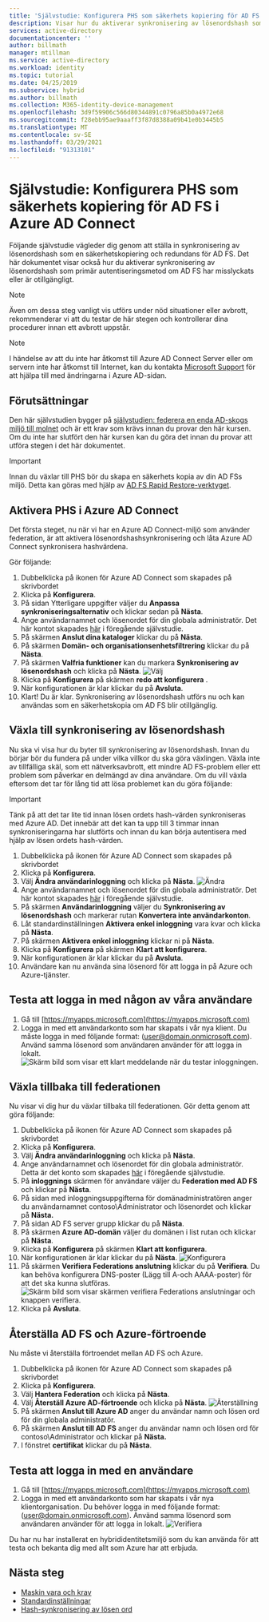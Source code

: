 ```yaml
---
title: 'Självstudie: Konfigurera PHS som säkerhets kopiering för AD FS i Azure AD Connect | Microsoft Docs'
description: Visar hur du aktiverar synkronisering av lösenordshash som en säkerhetskopia och för AD FS.
services: active-directory
documentationcenter: ''
author: billmath
manager: mtillman
ms.service: active-directory
ms.workload: identity
ms.topic: tutorial
ms.date: 04/25/2019
ms.subservice: hybrid
ms.author: billmath
ms.collection: M365-identity-device-management
ms.openlocfilehash: 3d9f59906c566d80344891c0796a85b0a4972e68
ms.sourcegitcommit: f28ebb95ae9aaaff3f87d8388a09b41e0b3445b5
ms.translationtype: MT
ms.contentlocale: sv-SE
ms.lasthandoff: 03/29/2021
ms.locfileid: "91313101"
---
```

# <a name="tutorial--setting-up-phs-as-backup-for-ad-fs-in-azure-ad-connect"></a>Självstudie: Konfigurera PHS som säkerhets kopiering för AD FS i Azure AD Connect

Följande självstudie vägleder dig genom att ställa in synkronisering av lösenordshash som en säkerhetskopiering och redundans för AD FS.  Det här dokumentet visar också hur du aktiverar synkronisering av lösenordshash som primär autentiseringsmetod om AD FS har misslyckats eller är otillgängligt.

>[!NOTE] 
>Även om dessa steg vanligt vis utförs under nöd situationer eller avbrott, rekommenderar vi att du testar de här stegen och kontrollerar dina procedurer innan ett avbrott uppstår.

>[!NOTE]
>I händelse av att du inte har åtkomst till Azure AD Connect Server eller om servern inte har åtkomst till Internet, kan du kontakta [Microsoft Support](https://support.microsoft.com/en-us/contactus/) för att hjälpa till med ändringarna i Azure AD-sidan.

## <a name="prerequisites"></a>Förutsättningar
Den här självstudien bygger på [självstudien: federera en enda AD-skogs miljö till molnet](tutorial-federation.md) och är ett krav som krävs innan du provar den här kursen.  Om du inte har slutfört den här kursen kan du göra det innan du provar att utföra stegen i det här dokumentet.

>[!IMPORTANT]
>Innan du växlar till PHS bör du skapa en säkerhets kopia av din AD FSs miljö.  Detta kan göras med hjälp av [AD FS Rapid Restore-verktyget](/windows-server/identity/ad-fs/operations/ad-fs-rapid-restore-tool#how-to-use-the-tool).

## <a name="enable-phs-in-azure-ad-connect"></a>Aktivera PHS i Azure AD Connect
Det första steget, nu när vi har en Azure AD Connect-miljö som använder federation, är att aktivera lösenordshashsynkronisering och låta Azure AD Connect synkronisera hashvärdena.

Gör följande:

1.  Dubbelklicka på ikonen för Azure AD Connect som skapades på skrivbordet
2.  Klicka på **Konfigurera**.
3.  På sidan Ytterligare uppgifter väljer du **Anpassa synkroniseringsalternativ** och klickar sedan på **Nästa**.
4.  Ange användarnamnet och lösenordet för din globala administratör.  Det här kontot skapades [här](tutorial-federation.md#create-a-global-administrator-in-azure-ad) i föregående självstudie.
5.  På skärmen **Anslut dina kataloger** klickar du på **Nästa**.
6.  På skärmen **Domän- och organisationsenhetsfiltrering** klickar du på **Nästa**.
7.  På skärmen **Valfria funktioner** kan du markera **Synkronisering av lösenordshash** och klicka på **Nästa**.
![Välj](media/tutorial-phs-backup/backup1.png)</br>
8.  Klicka på **Konfigurera** på skärmen **redo att konfigurera** .
9.  När konfigurationen är klar klickar du på **Avsluta**.
10. Klart!  Du är klar.  Synkronisering av lösenordshash utförs nu och kan användas som en säkerhetskopia om AD FS blir otillgänglig.

## <a name="switch-to-password-hash-synchronization"></a>Växla till synkronisering av lösenordshash
Nu ska vi visa hur du byter till synkronisering av lösenordshash. Innan du börjar bör du fundera på under vilka villkor du ska göra växlingen. Växla inte av tillfälliga skäl, som ett nätverksavbrott, ett mindre AD FS-problem eller ett problem som påverkar en delmängd av dina användare. Om du vill växla eftersom det tar för lång tid att lösa problemet kan du göra följande:

> [!IMPORTANT]
> Tänk på att det tar lite tid innan lösen ordets hash-värden synkroniseras med Azure AD.  Det innebär att det kan ta upp till 3 timmar innan synkroniseringarna har slutförts och innan du kan börja autentisera med hjälp av lösen ordets hash-värden.

1. Dubbelklicka på ikonen för Azure AD Connect som skapades på skrivbordet
2.  Klicka på **Konfigurera**.
3.  Välj **Ändra användarinloggning** och klicka på **Nästa**.
![Ändra](media/tutorial-phs-backup/backup2.png)</br>
4.  Ange användarnamnet och lösenordet för din globala administratör.  Det här kontot skapades [här](tutorial-federation.md#create-a-global-administrator-in-azure-ad) i föregående självstudie.
5.  På skärmen **Användarinloggning** väljer du **Synkronisering av lösenordshash** och markerar rutan **Konvertera inte användarkonton**.  
6.  Låt standardinställningen **Aktivera enkel inloggning** vara kvar och klicka på **Nästa**.
7.  På skärmen **Aktivera enkel inloggning** klickar ni på **Nästa**.
8.  Klicka på **Konfigurera** på skärmen **Klart att konfigurera**.
9.  När konfigurationen är klar klickar du på **Avsluta**.
10. Användare kan nu använda sina lösenord för att logga in på Azure och Azure-tjänster.

## <a name="test-signing-in-with-one-of-our-users"></a>Testa att logga in med någon av våra användare

1. Gå till [https://myapps.microsoft.com](https://myapps.microsoft.com)
2. Logga in med ett användarkonto som har skapats i vår nya klient.  Du måste logga in med följande format: (user@domain.onmicrosoft.com). Använd samma lösenord som användaren använder för att logga in lokalt.</br>
   ![Skärm bild som visar ett klart meddelande när du testar inloggningen. ](media/tutorial-password-hash-sync/verify1.png)</br>

## <a name="switch-back-to-federation"></a>Växla tillbaka till federationen
Nu visar vi dig hur du växlar tillbaka till federationen.  Gör detta genom att göra följande:

1.  Dubbelklicka på ikonen för Azure AD Connect som skapades på skrivbordet
2.  Klicka på **Konfigurera**.
3.  Välj **Ändra användarinloggning** och klicka på **Nästa**.
4.  Ange användarnamnet och lösenordet för din globala administratör.  Detta är det konto som skapades [här](tutorial-federation.md#create-a-global-administrator-in-azure-ad) i föregående självstudie.
5.  På **inloggnings** skärmen för användare väljer du **Federation med AD FS** och klickar på **Nästa**.  
6. På sidan med inloggningsuppgifterna för domänadministratören anger du användarnamnet contoso\Administrator och lösenordet och klickar på **Nästa.**
7. På sidan AD FS server grupp klickar du på **Nästa**.
8. På skärmen **Azure AD-domän** väljer du domänen i list rutan och klickar på **Nästa**.
9. Klicka på **Konfigurera** på skärmen **Klart att konfigurera**.
10. När konfigurationen är klar klickar du på **Nästa**.
![Konfigurera](media/tutorial-phs-backup/backup4.png)</br>
11. På skärmen **Verifiera Federations anslutning** klickar du på **Verifiera**.  Du kan behöva konfigurera DNS-poster (Lägg till A-och AAAA-poster) för att det ska kunna slutföras.
![Skärm bild som visar skärmen verifiera Federations anslutningar och knappen verifiera.](media/tutorial-phs-backup/backup5.png)</br>
12. Klicka på **Avsluta**.

## <a name="reset-the-ad-fs-and-azure-trust"></a>Återställa AD FS och Azure-förtroende
Nu måste vi återställa förtroendet mellan AD FS och Azure.

1.  Dubbelklicka på ikonen för Azure AD Connect som skapades på skrivbordet
2.  Klicka på **Konfigurera**.
3.  Välj **Hantera Federation** och klicka på **Nästa**.
4.  Välj **Återställ Azure AD-förtroende** och klicka på **Nästa**.
![Återställning](media/tutorial-phs-backup/backup6.png)</br>
5.  På skärmen **Anslut till Azure AD** anger du användar namn och lösen ord för din globala administratör.
6.  På skärmen **Anslut till AD FS** anger du användar namn och lösen ord för contoso\Administrator och klickar på **Nästa.**
7.  I fönstret **certifikat** klickar du på **Nästa**.

## <a name="test-signing-in-with-a-user"></a>Testa att logga in med en användare

1.  Gå till [https://myapps.microsoft.com](https://myapps.microsoft.com)
2. Logga in med ett användarkonto som har skapats i vår nya klientorganisation.  Du behöver logga in med följande format: (user@domain.onmicrosoft.com). Använd samma lösenord som användaren använder för att logga in lokalt.
![Verifiera](media/tutorial-password-hash-sync/verify1.png)

Du har nu har installerat en hybrididentitetsmiljö som du kan använda för att testa och bekanta dig med allt som Azure har att erbjuda.

## <a name="next-steps"></a>Nästa steg


- [Maskin vara och krav](how-to-connect-install-prerequisites.md) 
- [Standardinställningar](how-to-connect-install-express.md)
- [Hash-synkronisering av lösen ord](how-to-connect-password-hash-synchronization.md)
